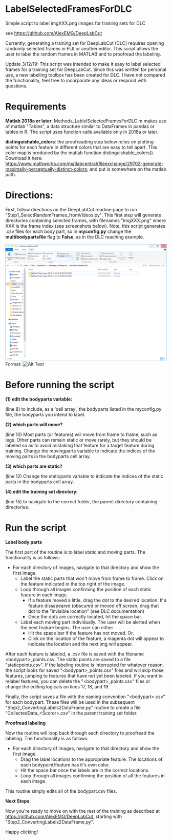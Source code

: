 # LabelSelectedFramesForDLC
Simple script to label imgXXX.png images for training sets for DLC

see https://github.com/AlexEMG/DeepLabCut

Currently, generating a training set for DeepLabCut (DLC) requires opening randomly selected frames in FIJI or another editor. This script allows the user to label the random frames in MATLAB and to proofread the labeling.

Update 3/12/19: This script was intended to make it easy to label selected frames for a training set for DeepLabCut. Since this was written for personal use, a new labelling toolbox has been created for DLC. I have not compared the functionality, feel free to incorporate any ideas or respond with questions.

# Requirements

**Matlab 2018a or later**: Methods_LablelSelectedFramesForDLC.m makes use of matlab "Tables", a data structure similar to DataFrames in pandas or tables in R. The script uses function calls available only in 2018a or later.

**distinguishable_colors**: the proofreading step below relies on plotting points for each feature in different colors that are easy to tell apart. This color map is produced by the matlab function distinguishable_colors(). Download it here: https://www.mathworks.com/matlabcentral/fileexchange/29702-generate-maximally-perceptually-distinct-colors; and put is somewhere on the matlab path.

# Directions:

First, follow directions on the DeepLabCut readme page to run "Step1_SelectRandomFrames_fromVideos.py". This first step will generate directories containing selected frames, with filenames "imgXXX.png" where XXX is the frame index (see screenshots below). Note, this script generates .csv files for each body part, so in **myconfig.py** change the **multibodypartsfile** flag to **False**, as in the DLC reaching example.

![GitHub Logo](TopLevelFolder.png)
Format: ![Alt Text](url)

# Before running the script 

**(1) edit the bodyparts variable:** 

(line 8) to include, as a 'cell array', the bodyparts listed in the myconfig.py file, the bodyparts you intend to label.

**(2) which parts will move?** 

(line 10) Most parts (or features) will move from frame to frame, such as legs. Other parts can remain static or move rarely, but they should be labeled so as to avoid mistaking that feature for a target feature during training. Change the movingparts variable to indicate the indices of the moving parts in the bodyparts cell array.

**(3) which parts are static?** 

(line 12) Change the staticparts variable to indicate the indices of the static parts in the bodyparts cell array.

**(4) edit the training set directory:** 

(line 15) to navigate to the correct folder, the parent directory containing directories.

# Run the script

**Label body parts**

The first part of the routine is to label static and moving parts. The functionality is as follows:

- For each directory of images, navigate to that directory and show the first image.
  - Label the static parts that won't move from frame to frame. Click on the feature indicated in the top right of the image. 
  - Loop through all images confirming the position of each static feature in each image.
    - If a feature moved a little, drag the dot to the desired location. If a feature dissapeared (obscured or moved off screen, drag that dot to the "invisible location" (see DLC documentation)
    - Once the dots are correctly located, hit the space bar.
  - Label each moving part individually. The user will be alerted when the next feature begins. The user can either
    - Hit the space bar if the feature has not moved. Or,
    - Click on the location of the feature, a magenta dot will appear to indicate the location and the next img will appear.
  
After each feature is labeled, a .csv file is saved with the filename \<bodypart\>_points.csv. The static points are saved to a file "staticpoints.csv". If the labeling routine is interrupted for whatever reason, the script looks for saved "\<bodypart\>_points.csv" files and will skip those features, jumping to features that have not yet been labeled. If you want to relabel features, you can delete the "\<bodypart\>_points.csv" files or change the editing logicals on lines 17, 18, and 19.

Finally, the script saves a file with the naming convention "\<bodypart\>.csv" for each bodypart. These files will be used in the subsequent "Step2_ConvertingLabels2DataFrame.py" routine to create a file "CollectedData_\<Scorer\>.csv" in the parent training set folder.

**Proofread labeling**

Now the routine will loop back through each directory to proofread the labeling. The functionality is as follows:

- For each directory of images, navigate to that directory and show the first image.
  - Drag the label locations to the appropriate feature. The locations of each bodypoint/feature has it's own color.
  - Hit the space bar once the labels are in the correct locations.
  - Loop through all images confirming the position of all the features in each image.

This routine simply edits all of the bodypart.csv files.

**Next Steps**

Now you're ready to move on with the rest of the training as described at https://github.com/AlexEMG/DeepLabCut, starting with "Step2_ConvertingLabels2DataFrame.py".

Happy clicking!

